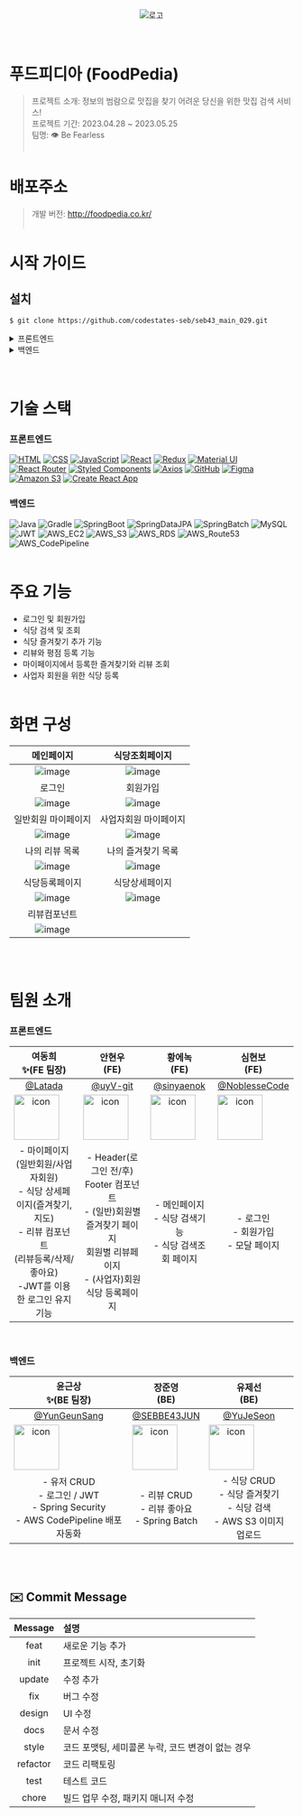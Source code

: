 <div align="center">
<img src="https://github.com/Latada/seb43_main_029/assets/110769132/0f897c7f-1b7b-4ada-8991-770359abdb3d" alt="로고" />
</div>
<br>
<br>

# 푸드피디아 (FoodPedia)

> 프로젝트 소개: 정보의 범람으로 맛집을 찾기 어려운 당신을 위한 맛집 검색 서비스! <br>
> 프로젝트 기간: 2023.04.28 ~ 2023.05.25 <br>
> 팀명: 👁️ Be Fearless
> <br>
> <br>

# 배포주소

> 개발 버전: http://foodpedia.co.kr/
> <br>
> <br>

# 시작 가이드

## 설치

```
$ git clone https://github.com/codestates-seb/seb43_main_029.git
```

<details>
  <summary>프론트엔드</summary>

### start

```
$ cd seb43_main_029
$ cd client
$ npm install
$ npm run start
```

</details>
<details>
  <summary>백엔드</summary>

### application.yml

```
spring:
output:
  ansi:
    enabled: ALWAYS

servlet:
  multipart:
    max-file-size: 10MB # 파일 하나 당 최대 사이즈
    max-request-size: 50MB # 요청 당 최대 사이즈

datasource:
  driver-class-name: com.mysql.cj.jdbc.Driver
  url: jdbc:mysql://{JDBC_URL:PORT}/{DATABASE_NAME}?serverTimezone=Asia/Seoul
  username: {JDBC_USERNAME}
  password: {JDBC_PASSWORD}

config:
  use-legacy-processing: true

jpa:
  hibernate:
    ddl-auto: create
  show-sql: true
  properties:
    hibernate:
      format_sql: true
      highlight_sql: true
      color-codes: true
      use_sql_comments: true
      type:
        descriptor:
          sql: trace

security:
  oauth2:
    client:
      registration:
        google:
          clientId: {GOOGLE_CLIENT_ID}
          clientSecret: {GOOGLE_CLIENT_SECRET}
          scope:
            - email
            - profile
        kakao:
          client-id: {KAKAO_CLIENT_ID}
          client-secret: {KAKAO_CLIENT_SECRET}
          redirect-uri: http://localhost:8080/login/oauth2/code/kakao
          authorization-grant-type: authorization_code
          client-authentication-method: POST
          client-name: Kakao
          scope:
            - profile_nickname
            - account_email
      provider:
        kakao:
          authorization-uri: https://kauth.kakao.com/oauth/authorize
          token-uri: https://kauth.kakao.com/oauth/token
          user-info-uri: https://kapi.kakao.com/v2/user/me
          user-name-attribute: id

mail:
address:
  admin: {ADMIN_EMAIL}

jwt:
key: ${JWT_SECRET_KEY}
access-token-expiration-minutes: ${JWT_ACCESS_EXPIRATION_MINUTE}
refresh-token-expiration-minutes: ${JWT_REFRESH_EXPIRATION_MINUTE}

cloud:
aws:
  s3:
    bucket: {AWS_S3_BUCKET_NAME}
  region:
    static: ap-northeast-2
  stack:
    auto: false
  credentials:
    access-key: {AWS_ACCESSKEY}
    secret-key: {AWS_SECRETKEY}

```

### start

```
$ cd seb43_main_029
$ cd server
$ ./gradlew build
$ cd build/libs
$ java -jar seb43_main_029-0.0.1-SNAPSHOT.jar
```

</details>
<br>
<br>

# 기술 스택

### 프론트엔드

[![HTML](https://img.shields.io/badge/-HTML-orange?logo=html5&logoColor=white&style=for-the-badge)](#)
[![CSS](https://img.shields.io/badge/-CSS-blue?logo=css3&logoColor=white&style=for-the-badge)](#)
[![JavaScript](https://img.shields.io/badge/-JavaScript-yellow?logo=javascript&logoColor=white&style=for-the-badge)](#)
[![React](https://img.shields.io/badge/-React-blueviolet?logo=react&logoColor=white&style=for-the-badge)](#)
[![Redux](https://img.shields.io/badge/-Redux-purple?logo=redux&logoColor=white&style=for-the-badge)](#)
[![Material UI](https://img.shields.io/badge/-Material%20UI-blue?logo=material-ui&logoColor=white&style=for-the-badge)](#)
[![React Router](https://img.shields.io/badge/-React%20Router-orange?logo=react-router&logoColor=white&style=for-the-badge)](#)
[![Styled Components](https://img.shields.io/badge/-Styled%20Components-pink?logo=styled-components&logoColor=white&style=for-the-badge)](#)
[![Axios](https://img.shields.io/badge/-Axios-red?logo=axios&logoColor=white&style=for-the-badge)](#)
[![GitHub](https://img.shields.io/badge/-GitHub-black?logo=github&logoColor=white&style=for-the-badge)](#)
[![Figma](https://img.shields.io/badge/-Figma-purple?logo=figma&logoColor=white&style=for-the-badge)](#)
[![Amazon S3](https://img.shields.io/badge/-Amazon%20S3-orange?logo=amazon-s3&logoColor=white&style=for-the-badge)](#)
[![Create React App](https://img.shields.io/badge/-Create%20React%20App-blue?logo=create-react-app&logoColor=white&style=for-the-badge)](#)

### 백엔드

![Java](https://img.shields.io/badge/java-007396?style=for-the-badge&logo=java&logoColor=white)
![Gradle](https://img.shields.io/badge/gradle-02303A?style=for-the-badge&logo=gradle&logoColor=white)
![SpringBoot](https://img.shields.io/badge/springboot-6DB33F?style=for-the-badge&logo=springboot&logoColor=white)
![SpringDataJPA](https://img.shields.io/badge/springdatajpa-6DB33F?style=for-the-badge&logo=spring&logoColor=white)
![SpringBatch](https://img.shields.io/badge/springbatch-6DB33F?style=for-the-badge&logo=spring&logoColor=white)
![MySQL](https://img.shields.io/badge/mysql-4479A1?style=for-the-badge&logo=mysql&logoColor=white)
![JWT](https://img.shields.io/badge/JWT-000000?style=for-the-badge&logo=JSON&logoColor=white)
![AWS_EC2](https://img.shields.io/badge/AWS%20EC2-FF8C00?style=for-the-badge&logo=amazonaws&logoColor=white)
![AWS_S3](https://img.shields.io/badge/AWS%20S3-FF4500?style=for-the-badge&logo=amazonaws&logoColor=white)
![AWS_RDS](https://img.shields.io/badge/AWS%20RDS-007BFF?style=for-the-badge&logo=amazonaws&logoColor=white)
![AWS_Route53](https://img.shields.io/badge/AWS%20Route%2053-FFA500?style=for-the-badge&logo=amazonaws&logoColor=white)
![AWS_CodePipeline](https://img.shields.io/badge/AWS%20CodePipeline-006400?style=for-the-badge&logo=amazonaws&logoColor=white)
<br>
<br>

# 주요 기능

- 로그인 및 회원가입
- 식당 검색 및 조회
- 식당 즐겨찾기 추가 기능
- 리뷰와 평점 등록 기능
- 마이페이지에서 등록한 즐겨찾기와 리뷰 조회
- 사업자 회원을 위한 식당 등록
  <br>
  <br>

# 화면 구성

|                                                    메인페이지                                                    |                                                  식당조회페이지                                                  |
| :--------------------------------------------------------------------------------------------------------------: | :--------------------------------------------------------------------------------------------------------------: |
|     ![image](https://github.com/Latada/seb43_main_029/assets/110769132/05d1952b-5e8d-4186-9720-0ab6b4a48258)     |     ![image](https://github.com/Latada/seb43_main_029/assets/110769132/d7f6e826-566b-45b8-92e9-51bfee7b05d6)     |
|                                                      로그인                                                      |                                                     회원가입                                                     |
| ![image](https://github.com/codestates-seb/seb43_main_029/assets/110769132/10ce2bfb-baaf-487c-9ae6-b6db884bb275) | ![image](https://github.com/codestates-seb/seb43_main_029/assets/110769132/4ddb2320-a0c7-4c76-89ae-b36537d4f39b) |
|                                               일반회원 마이페이지                                                |                                              사업자회원 마이페이지                                               |
| ![image](https://github.com/codestates-seb/seb43_main_029/assets/110769132/5674ad52-4dfa-4665-a6f3-0bab94cb8fe1) | ![image](https://github.com/codestates-seb/seb43_main_029/assets/110769132/93bb6493-a72b-413b-9dbd-b687569589c9) |
|                                                  나의 리뷰 목록                                                  |                                                나의 즐겨찾기 목록                                                |
| ![image](https://github.com/codestates-seb/seb43_main_029/assets/110769132/e8a6d65b-3916-4a81-bc0e-507f74133d2a) | ![image](https://github.com/codestates-seb/seb43_main_029/assets/110769132/53e3064b-d97b-4ebd-a2c6-7fa53c76c088) |
|                                                  식당등록페이지                                                  |                                                  식당상세페이지                                                  |
| ![image](https://github.com/codestates-seb/seb43_main_029/assets/110769132/74d4cf01-22fa-4520-a416-1fb3b3693a55) | ![image](https://github.com/codestates-seb/seb43_main_029/assets/110769132/5f69f957-8cea-4f92-baa4-f38a097e2f09) |
|                                                   리뷰컴포넌트                                                   |                                                                                                                  |
| ![image](https://github.com/codestates-seb/seb43_main_029/assets/110769132/81c42e61-c6e3-4428-8b31-038dd1cbf332) |                                                                                                                  |

<br>
<br>

# 팀원 소개

### 프론트엔드

|                                                                    여동희<br>✨(FE 팀장)</br>                                                                    |                                                                       안현우<br>(FE)</br>                                                                       |                                                                       황에녹<br>(FE)</br>                                                                        |                                                                       심현보<br>(FE)</br>                                                                        |
| :--------------------------------------------------------------------------------------------------------------------------------------------------------------: | :-------------------------------------------------------------------------------------------------------------------------------------------------------------: | :--------------------------------------------------------------------------------------------------------------------------------------------------------------: | :--------------------------------------------------------------------------------------------------------------------------------------------------------------: |
|                                                               [@Latada](https://github.com/Latada)                                                               |                                                             [@uyV-git](https://github.com/uyV-git)                                                              |                                                            [@sinyaenok](https://github.com/sinyaenok)                                                            |                                                         [@NoblesseCode](https://github.com/NoblesseCode)                                                         |
| <div style="display: flex; align-items: flex-start;"><img src="https://avatars.githubusercontent.com/u/110769132?v=4" alt="icon" width="80" height="80" /></div> | <div style="display: flex; align-items: flex-start;"><img src="https://avatars.githubusercontent.com/u/85952797?v=4" alt="icon" width="80" height="80" /></div> | <div style="display: flex; align-items: flex-start;"><img src="https://avatars.githubusercontent.com/u/104334554?v=4" alt="icon" width="80" height="80" /></div> | <div style="display: flex; align-items: flex-start;"><img src="https://avatars.githubusercontent.com/u/119962359?v=4" alt="icon" width="80" height="80" /></div> |
|    - 마이페이지 <br>(일반회원/사업자회원)<br>- 식당 상세페이지(즐겨찾기, 지도)<br>- 리뷰 컴포넌트<br>(리뷰등록/삭제/좋아요)<br>-JWT를 이용한 로그인 유지기능     |               - Header(로그인 전/후)<br>Footer 컴포넌트<br>- (일반)회원별 즐겨찾기 페이지<br>회원별 리뷰페이지 <br>- (사업자)회원 식당 등록페이지               |                                                    - 메인페이지<br>- 식당 검색기능<br>- 식당 검색조회 페이지                                                     |                                                             - 로그인 <br>- 회원가입<br>- 모달 페이지                                                             |

<br>

### 백엔드

|                                                                    윤근상<br>✨(BE 팀장)</br>                                                                    |                                                                       장준영<br>(BE)</br>                                                                        |                                                                       유제선<br>(BE)</br>                                                                        |
| :--------------------------------------------------------------------------------------------------------------------------------------------------------------: | :--------------------------------------------------------------------------------------------------------------------------------------------------------------: | :--------------------------------------------------------------------------------------------------------------------------------------------------------------: |
|                                                          [@YunGeunSang](https://github.com/YunGeunSang)                                                          |                                                           [@SEBBE43JUN](https://github.com/SEBBE43JUN)                                                           |                                                             [@YuJeSeon](https://github.com/YuJeSeon)                                                             |
| <div style="display: flex; align-items: flex-start;"><img src="https://avatars.githubusercontent.com/u/120304078?v=4" alt="icon" width="80" height="80" /></div> | <div style="display: flex; align-items: flex-start;"><img src="https://avatars.githubusercontent.com/u/120020108?v=4" alt="icon" width="80" height="80" /></div> | <div style="display: flex; align-items: flex-start;"><img src="https://avatars.githubusercontent.com/u/120304866?v=4" alt="icon" width="80" height="80" /></div> |
|                                       - 유저 CRUD<br>- 로그인 / JWT<br>- Spring Security<br>- AWS CodePipeline 배포 자동화                                       |                                                          - 리뷰 CRUD<br>- 리뷰 좋아요<br>- Spring Batch                                                          |                                             - 식당 CRUD<br>- 식당 즐겨찾기<br>- 식당 검색<br>- AWS S3 이미지 업로드                                              |

<br>
<br>

## ✉️ Commit Message

| Message  | 설명                                              |
| :------: | :------------------------------------------------ |
|   feat   | 새로운 기능 추가                                  |
|   init   | 프로젝트 시작, 초기화                             |
|  update  | 수정 추가                                         |
|   fix    | 버그 수정                                         |
|  design  | UI 수정                                           |
|   docs   | 문서 수정                                         |
|  style   | 코드 포맷팅, 세미콜론 누락, 코드 변경이 없는 경우 |
| refactor | 코드 리팩토링                                     |
|   test   | 테스트 코드                                       |
|  chore   | 빌드 업무 수정, 패키지 매니저 수정                |
